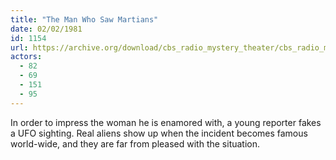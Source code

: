 ```yaml
---
title: "The Man Who Saw Martians"
date: 02/02/1981
id: 1154
url: https://archive.org/download/cbs_radio_mystery_theater/cbs_radio_mystery_theater-1151-1200.zip/cbs_radio_mystery_theater-1151-1200%2Fcbsrmt_1154_the_man_who_saw_martians.mp3
actors:
  - 82
  - 69
  - 151
  - 95
---
```

In order to impress the woman he is enamored with, a young reporter fakes a UFO sighting. Real aliens show up when the incident becomes famous world-wide, and they are far from pleased with the situation.
